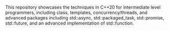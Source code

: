 This repository showcases the techniques in C++20 for intermediate level programmers, including class, templates, concurrency/threads, and advanced packages including std::async, std::packaged_task, std::promise, std::future, and an advanced implementation of std::function.

